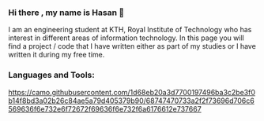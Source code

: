 ### Hi there , my name is Hasan 👋

I am an engineering student at KTH, Royal Institute of Technology
who has interest in different areas of information technology. In this page you will find a project / code that I have written
either as part of my studies or I have written it during my free time.

### Languages and Tools:

https://camo.githubusercontent.com/1d68eb20a3d7700197496ba3c2be3f0b14f8bd3a02b26c84ae5a79d405379b90/68747470733a2f2f73696d706c6569636f6e732e6f72672f69636f6e732f6a6176612e737667


<!--
**HasanAlzubeidi/HasanAlzubeidi** is a ✨ _special_ ✨ repository because its `README.md` (this file) appears on your GitHub profile.

Here are some ideas to get you started:

- 🔭 I’m currently working on ...
- 🌱 I’m currently learning ...
- 👯 I’m looking to collaborate on ...
- 🤔 I’m looking for help with ...
- 💬 Ask me about ...
- 📫 How to reach me: ...
- 😄 Pronouns: ...
- ⚡ Fun fact: ...
-->
